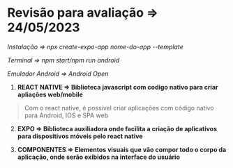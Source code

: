 # Revisão para avaliação => 24/05/2023

*Instalação => npx create-expo-app nome-do-app --template* 

*Terminal => npm start/npm run android* 

*Emulador Android => Android Open*

1. **REACT NATIVE =>  Biblioteca javascript com codigo nativo para criar apliações web/mobile** 
> Com o react native, é possivel criar aplicações com código nativo para Android, IOS e SPA web

2. **EXPO => Biblioteca auxiliadora onde facilita a criação de aplicativos para dispositivos móveis pelo react native**

3. **COMPONENTES => Elementos visuais que vão compor todo o corpo da aplicação, onde serão exibidos na interface do usuário**

